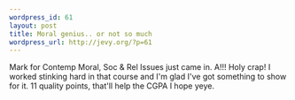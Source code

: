 ```yaml
--- 
wordpress_id: 61
layout: post
title: Moral genius.. or not so much
wordpress_url: http://jevy.org/?p=61
---
```

Mark for Contemp Moral, Soc & Rel Issues just came in.  A!!!  Holy crap!  I worked stinking hard in that course and I'm glad I've got something to show for it.  11 quality points, that'll help the CGPA I hope yeye.
